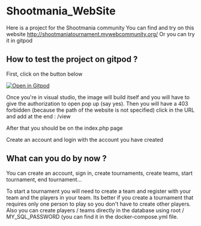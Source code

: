 # Shootmania_WebSite
Here is a project for the Shootmania community
You can find and try on this website http://shootmaniatournament.mywebcommunity.org/
Or you can try it in gitpod

## How to test the project on gitpod ?

First, click on the button below

[![Open in Gitpod](https://gitpod.io/button/open-in-gitpod.svg)](https://gitpod.io/#https://github.com/HawKen147/Shootmania_WebSite)

Once you're in visual studio, the image will build itself and you will have to give the authorization to open pop up (say yes).
Then you will have a 403 forbidden (because the path of the website is not specified)
click in the URL and add at the end : /view

After that you should be on the index.php page

Create an account and login with the account you have created

## What can you do by now ?
You can create an account, sign in, create tournaments, create teams, start tournament, end tournament...

To start a tournament you will need to create a team and register with your team and the players in your team.
Its better if you create a tournament that requires only one person to play so you don't have to create other players.
Also you can create players / teams directly in the database using root / MY_SQL_PASSWORD (you can find it in the docker-compose.yml file.

